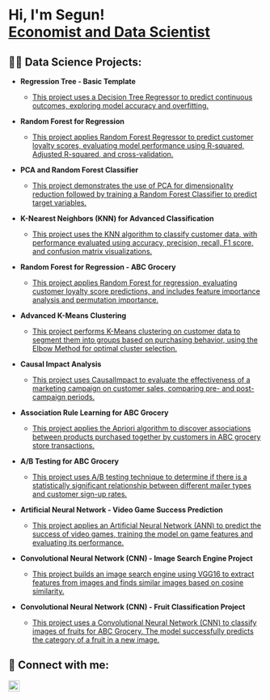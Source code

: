 <h1>Hi, I'm Segun! <br/><a href="https://github.com/bolarinwathompson">Economist and Data Scientist</a></h1>

<h2>👨‍💻 Data Science Projects:</h2>

- <b>Regression Tree - Basic Template</b>
  - [This project uses a Decision Tree Regressor to predict continuous outcomes, exploring model accuracy and overfitting.](https://github.com/bolarinwathompson/project11)
- <b>Random Forest for Regression</b>
  - [This project applies Random Forest Regressor to predict customer loyalty scores, evaluating model performance using R-squared, Adjusted R-squared, and cross-validation.](https://github.com/bolarinwathompson/Random-Forest-for-Regression)
- <b>PCA and Random Forest Classifier</b>
  - [This project demonstrates the use of PCA for dimensionality reduction followed by training a Random Forest Classifier to predict target variables.](https://github.com/bolarinwathompson/project3)
- <b>K-Nearest Neighbors (KNN) for Advanced Classification</b>
  - [This project uses the KNN algorithm to classify customer data, with performance evaluated using accuracy, precision, recall, F1 score, and confusion matrix visualizations.](https://github.com/bolarinwathompson/project5)
- <b>Random Forest for Regression - ABC Grocery</b>
  - [This project applies Random Forest for regression, evaluating customer loyalty score predictions, and includes feature importance analysis and permutation importance.](https://github.com/bolarinwathompson/project6)
- <b>Advanced K-Means Clustering</b>
  - [This project performs K-Means clustering on customer data to segment them into groups based on purchasing behavior, using the Elbow Method for optimal cluster selection.](https://github.com/bolarinwathompson/project7)
- <b>Causal Impact Analysis</b>
  - [This project uses CausalImpact to evaluate the effectiveness of a marketing campaign on customer sales, comparing pre- and post-campaign periods.](https://github.com/bolarinwathompson/Causal-impact-analysis-project)
- <b>Association Rule Learning for ABC Grocery</b>
  - [This project applies the Apriori algorithm to discover associations between products purchased together by customers in ABC grocery store transactions.](https://github.com/bolarinwathompson/Association-Rule-Learning-Project- )
- <b>A/B Testing for ABC Grocery</b>
  - [This project uses A/B testing technique to determine if there is a statistically significant relationship between different mailer types and customer sign-up rates.](https://github.com/bolarinwathompson/A-B-Testing-Project-)

- <b>Artificial Neural Network - Video Game Success Prediction</b>
  - [This project applies an Artificial Neural Network (ANN) to predict the success of video games, training the model on game features and evaluating its performance.](https://github.com/bolarinwathompson/Artificial-Neural-Network-Project)

- <b>Convolutional Neural Network (CNN) - Image Search Engine Project</b>
  - [This project builds an image search engine using VGG16 to extract features from images and finds similar images based on cosine similarity.](https://github.com/bolarinwathompson/Convolutional-Neural-Network1)
   
- <b>Convolutional Neural Network (CNN) - Fruit Classification Project</b>
  - [This project uses a Convolutional Neural Network (CNN) to classify images of fruits for ABC Grocery. The model successfully predicts the category of a fruit in a new image.](https://github.com/bolarinwathompson/Convolutional-Neural-Network-) 

<h2> 🤳 Connect with me:</h2>

[<img align="left" alt="SegunBolarinwa | LinkedIn" width="22px" src="https://cdn.jsdelivr.net/npm/simple-icons@v3/icons/linkedin.svg" />][linkedin]

[linkedin]: https://www.linkedin.com/in/segun-bolarinwa/

<!--
**bolarinwathompson/bolarinwathompson** is a ✨ _special_ ✨ repository because its `README.md` (this file) appears on your GitHub profile.

Here are some ideas to get you started:

- 🔭 I’m currently working on ...
- 🌱 I’m currently learning ...
- 👯 I’m looking to collaborate on ...
- 🤔 I’m looking for help with ...
- 💬 Ask me about ...
- 📫 How to reach me: ...
- 😄 Pronouns: ...
- ⚡ Fun fact: ...
-->
